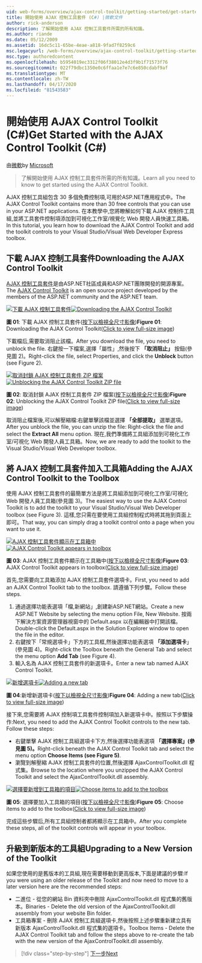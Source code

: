 ```yaml
---
uid: web-forms/overview/ajax-control-toolkit/getting-started/get-started-with-the-ajax-control-toolkit-cs
title: 開始使用 AJAX 控制工具套件 (C#) |微軟文件
author: rick-anderson
description: 了解開始使用 AJAX 控制工具套件所需的所有知識。
ms.author: riande
ms.date: 05/12/2009
ms.assetid: 16dc5c11-65be-4eae-a818-9fad7f8259c6
msc.legacyurl: /web-forms/overview/ajax-control-toolkit/getting-started/get-started-with-the-ajax-control-toolkit-cs
msc.type: authoredcontent
ms.openlocfilehash: b5954019ec3312f06f38012e4d3f9b1f71573f76
ms.sourcegitcommit: 022f79dbc1350e0c6ffaa1e7e7c6e850cdabf9af
ms.translationtype: MT
ms.contentlocale: zh-TW
ms.lasthandoff: 04/17/2020
ms.locfileid: "81543583"
---
```

# <a name="get-started-with-the-ajax-control-toolkit-c"></a><span data-ttu-id="02cc7-103">開始使用 AJAX Control Toolkit (C#)</span><span class="sxs-lookup"><span data-stu-id="02cc7-103">Get Started with the AJAX Control Toolkit (C#)</span></span>

<span data-ttu-id="02cc7-104">由[微軟](https://github.com/microsoft)</span><span class="sxs-lookup"><span data-stu-id="02cc7-104">by [Microsoft](https://github.com/microsoft)</span></span>

> <span data-ttu-id="02cc7-105">了解開始使用 AJAX 控制工具套件所需的所有知識。</span><span class="sxs-lookup"><span data-stu-id="02cc7-105">Learn all you need to know to get started using the AJAX Control Toolkit.</span></span>

<span data-ttu-id="02cc7-106">AJAX 控制工具組包含 30 多個免費控制項,可用於ASP.NET應用程式中。</span><span class="sxs-lookup"><span data-stu-id="02cc7-106">The AJAX Control Toolkit contains more than 30 free controls that you can use in your ASP.NET applications.</span></span> <span data-ttu-id="02cc7-107">在本教學中,您將瞭解如何下載 AJAX 控制件工具組,並將工具套件控制項添加到可視化工作室/視覺化 Web 開發人員快速工具箱。</span><span class="sxs-lookup"><span data-stu-id="02cc7-107">In this tutorial, you learn how to download the AJAX Control Toolkit and add the toolkit controls to your Visual Studio/Visual Web Developer Express toolbox.</span></span>

## <a name="downloading-the-ajax-control-toolkit"></a><span data-ttu-id="02cc7-108">下載 AJAX 控制工具套件</span><span class="sxs-lookup"><span data-stu-id="02cc7-108">Downloading the AJAX Control Toolkit</span></span>

<span data-ttu-id="02cc7-109">[AJAX 控制工具套件](http://devexpress.com/act)是由ASP.NET社區成員和ASP.NET團隊開發的開源專案。</span><span class="sxs-lookup"><span data-stu-id="02cc7-109">The [AJAX Control Toolkit](http://devexpress.com/act) is an open source project developed by the members of the ASP.NET community and the ASP.NET team.</span></span> 

<span data-ttu-id="02cc7-110">[![下載 AJAX 控制工具套件](get-started-with-the-ajax-control-toolkit-cs/_static/image1.jpg)](get-started-with-the-ajax-control-toolkit-cs/_static/image1.png)</span><span class="sxs-lookup"><span data-stu-id="02cc7-110">[![Downloading the AJAX Control Toolkit](get-started-with-the-ajax-control-toolkit-cs/_static/image1.jpg)](get-started-with-the-ajax-control-toolkit-cs/_static/image1.png)</span></span>

<span data-ttu-id="02cc7-111">**圖 01**: 下載 AJAX 控制工具套件([按下以檢視全尺寸影像](get-started-with-the-ajax-control-toolkit-cs/_static/image2.png))</span><span class="sxs-lookup"><span data-stu-id="02cc7-111">**Figure 01**: Downloading the AJAX Control Toolkit([Click to view full-size image](get-started-with-the-ajax-control-toolkit-cs/_static/image2.png))</span></span>

<span data-ttu-id="02cc7-112">下載檔后,需要取消阻止該檔。</span><span class="sxs-lookup"><span data-stu-id="02cc7-112">After you download the file, you need to unblock the file.</span></span> <span data-ttu-id="02cc7-113">右鍵按一下檔案,選擇「屬性」,然後按下 **「取消阻止」** 按鈕(參見圖 2)。</span><span class="sxs-lookup"><span data-stu-id="02cc7-113">Right-click the file, select Properties, and click the **Unblock** button (see Figure 2).</span></span>

<span data-ttu-id="02cc7-114">[![取消封鎖 AJAX 控制工具套件 ZIP 檔案](get-started-with-the-ajax-control-toolkit-cs/_static/image2.jpg)](get-started-with-the-ajax-control-toolkit-cs/_static/image3.png)</span><span class="sxs-lookup"><span data-stu-id="02cc7-114">[![Unblocking the AJAX Control Toolkit ZIP file](get-started-with-the-ajax-control-toolkit-cs/_static/image2.jpg)](get-started-with-the-ajax-control-toolkit-cs/_static/image3.png)</span></span>

<span data-ttu-id="02cc7-115">**圖 02**: 取消封鎖 AJAX 控制工具套件 ZIP 檔案([按下以檢視全尺寸影像](get-started-with-the-ajax-control-toolkit-cs/_static/image4.png))</span><span class="sxs-lookup"><span data-stu-id="02cc7-115">**Figure 02**: Unblocking the AJAX Control Toolkit ZIP file([Click to view full-size image](get-started-with-the-ajax-control-toolkit-cs/_static/image4.png))</span></span>

<span data-ttu-id="02cc7-116">取消阻止檔案後,可以解壓縮檔:右鍵單擊該檔並選擇 **「全部提取」** 選單選項。</span><span class="sxs-lookup"><span data-stu-id="02cc7-116">After you unblock the file, you can unzip the file: Right-click the file and select the **Extract All** menu option.</span></span> <span data-ttu-id="02cc7-117">現在,我們準備將工具組添加到可視化工作室/可視化 Web 開發人員工具箱。</span><span class="sxs-lookup"><span data-stu-id="02cc7-117">Now, we are ready to add the toolkit to the Visual Studio/Visual Web Developer toolbox.</span></span>

## <a name="adding-the-ajax-control-toolkit-to-the-toolbox"></a><span data-ttu-id="02cc7-118">將 AJAX 控制工具套件加入工具箱</span><span class="sxs-lookup"><span data-stu-id="02cc7-118">Adding the AJAX Control Toolkit to the Toolbox</span></span>

<span data-ttu-id="02cc7-119">使用 AJAX 控制工具套件的最簡單方法是將工具組添加到可視化工作室/可視化 Web 開發人員工具箱(參見圖 3)。</span><span class="sxs-lookup"><span data-stu-id="02cc7-119">The easiest way to use the AJAX Control Toolkit is to add the toolkit to your Visual Studio/Visual Web Developer toolbox (see Figure 3).</span></span> <span data-ttu-id="02cc7-120">這樣,您只需在要使用工具組控制程式時將其拖到頁面上即可。</span><span class="sxs-lookup"><span data-stu-id="02cc7-120">That way, you can simply drag a toolkit control onto a page when you want to use it.</span></span>

<span data-ttu-id="02cc7-121">[![AJAX 控制工具套件顯示在工具箱中](get-started-with-the-ajax-control-toolkit-cs/_static/image3.jpg)](get-started-with-the-ajax-control-toolkit-cs/_static/image5.png)</span><span class="sxs-lookup"><span data-stu-id="02cc7-121">[![AJAX Control Toolkit appears in toolbox](get-started-with-the-ajax-control-toolkit-cs/_static/image3.jpg)](get-started-with-the-ajax-control-toolkit-cs/_static/image5.png)</span></span>

<span data-ttu-id="02cc7-122">**圖 03**: AJAX 控制工具套件顯示在工具箱中([按下以檢視全尺寸影像](get-started-with-the-ajax-control-toolkit-cs/_static/image6.png))</span><span class="sxs-lookup"><span data-stu-id="02cc7-122">**Figure 03**: AJAX Control Toolkit appears in toolbox([Click to view full-size image](get-started-with-the-ajax-control-toolkit-cs/_static/image6.png))</span></span>

<span data-ttu-id="02cc7-123">首先,您需要向工具箱添加 AJAX 控制工具套件選項卡。</span><span class="sxs-lookup"><span data-stu-id="02cc7-123">First, you need to add an AJAX Control Toolkit tab to the toolbox.</span></span> <span data-ttu-id="02cc7-124">請遵循下列步驟。</span><span class="sxs-lookup"><span data-stu-id="02cc7-124">Follow these steps.</span></span>

1. <span data-ttu-id="02cc7-125">通過選擇功能表選項「檔,新網站」,創建新ASP.NET網站。</span><span class="sxs-lookup"><span data-stu-id="02cc7-125">Create a new ASP.NET Website by selecting the menu option File, New Website.</span></span> <span data-ttu-id="02cc7-126">按兩下解決方案資源管理器視窗中的 Default.aspx 以在編輯器中打開該檔。</span><span class="sxs-lookup"><span data-stu-id="02cc7-126">Double-click the Default.aspx in the Solution Explorer window to open the file in the editor.</span></span>
2. <span data-ttu-id="02cc7-127">右鍵按下「常規選項卡」下方的工具框,然後選擇功能表選項 **「添加選項卡**」(參見圖 4)。</span><span class="sxs-lookup"><span data-stu-id="02cc7-127">Right-click the Toolbox beneath the General Tab and select the menu option **Add Tab** (see Figure 4).</span></span>
3. <span data-ttu-id="02cc7-128">輸入名為 AJAX 控制工具套件的新選項卡。</span><span class="sxs-lookup"><span data-stu-id="02cc7-128">Enter a new tab named AJAX Control Toolkit.</span></span>

<span data-ttu-id="02cc7-129">[![新增選項卡](get-started-with-the-ajax-control-toolkit-cs/_static/image4.jpg)](get-started-with-the-ajax-control-toolkit-cs/_static/image7.png)</span><span class="sxs-lookup"><span data-stu-id="02cc7-129">[![Adding a new tab](get-started-with-the-ajax-control-toolkit-cs/_static/image4.jpg)](get-started-with-the-ajax-control-toolkit-cs/_static/image7.png)</span></span>

<span data-ttu-id="02cc7-130">**圖 04**:新增新選項卡([按下以檢視全尺寸影像](get-started-with-the-ajax-control-toolkit-cs/_static/image8.png))</span><span class="sxs-lookup"><span data-stu-id="02cc7-130">**Figure 04**: Adding a new tab([Click to view full-size image](get-started-with-the-ajax-control-toolkit-cs/_static/image8.png))</span></span>

<span data-ttu-id="02cc7-131">接下來,您需要將 AJAX 控制項工具套件控制項加入新選項卡中。按照以下步驟操作:</span><span class="sxs-lookup"><span data-stu-id="02cc7-131">Next, you need to add the AJAX Control Toolkit controls to the new tab. Follow these steps:</span></span>

- <span data-ttu-id="02cc7-132">右鍵單擊 AJAX 控制工具組選項卡下方,然後選擇功能表選項 **「選擇專案」(參見圖 5)。**</span><span class="sxs-lookup"><span data-stu-id="02cc7-132">Right-click beneath the AJAX Control Toolkit tab and select the menu option **Choose Items (see Figure 5)**.</span></span>
- <span data-ttu-id="02cc7-133">瀏覽到解壓縮 AJAX 控制工具套件的位置,然後選擇 AjaxControlToolkit.dll 程式集。</span><span class="sxs-lookup"><span data-stu-id="02cc7-133">Browse to the location where you unzipped the AJAX Control Toolkit and select the AjaxControlToolkit.dll assembly.</span></span>

<span data-ttu-id="02cc7-134">[![選擇要新增到工具箱的項目](get-started-with-the-ajax-control-toolkit-cs/_static/image5.jpg)](get-started-with-the-ajax-control-toolkit-cs/_static/image9.png)</span><span class="sxs-lookup"><span data-stu-id="02cc7-134">[![Choose items to add to the toolbox](get-started-with-the-ajax-control-toolkit-cs/_static/image5.jpg)](get-started-with-the-ajax-control-toolkit-cs/_static/image9.png)</span></span>

<span data-ttu-id="02cc7-135">**圖 05**: 選擇要加入工具箱的項目([按下以檢視全尺寸影像](get-started-with-the-ajax-control-toolkit-cs/_static/image10.png))</span><span class="sxs-lookup"><span data-stu-id="02cc7-135">**Figure 05**: Choose items to add to the toolbox([Click to view full-size image](get-started-with-the-ajax-control-toolkit-cs/_static/image10.png))</span></span>

<span data-ttu-id="02cc7-136">完成這些步驟后,所有工具組控制者都將顯示在工具箱中。</span><span class="sxs-lookup"><span data-stu-id="02cc7-136">After you complete these steps, all of the toolkit controls will appear in your toolbox.</span></span>

## <a name="upgrading-to-a-new-version-of-the-toolkit"></a><span data-ttu-id="02cc7-137">升級到新版本的工具組</span><span class="sxs-lookup"><span data-stu-id="02cc7-137">Upgrading to a New Version of the Toolkit</span></span>

<span data-ttu-id="02cc7-138">如果您使用的是舊版本的工具組,現在需要移動到更高版本,下面是建議的步驟:</span><span class="sxs-lookup"><span data-stu-id="02cc7-138">If you were using an older release of the Toolkit and now need to move to a later version here are the recommended steps:</span></span>

- <span data-ttu-id="02cc7-139">二進位 - 從您的網站 Bin 資料夾中刪除 AjaxControlToolkit.dll 程式集的舊版本。</span><span class="sxs-lookup"><span data-stu-id="02cc7-139">Binaries - Delete the old version of the AjaxControlToolkit.dll assembly from your website Bin folder.</span></span>
- <span data-ttu-id="02cc7-140">工具箱專案 - 刪除 AJAX 控制工具組選項卡,然後按照上述步驟重新建立具有新版本 AjaxControlToolkit.dll 程式集的選項卡。</span><span class="sxs-lookup"><span data-stu-id="02cc7-140">Toolbox Items - Delete the AJAX Control Toolkit tab and follow the steps above to re-create the tab with the new version of the AjaxControlToolkit.dll assembly.</span></span>

> [!div class="step-by-step"]
> [<span data-ttu-id="02cc7-141">下一步</span><span class="sxs-lookup"><span data-stu-id="02cc7-141">Next</span></span>](using-ajax-control-toolkit-controls-and-control-extenders-cs.md)
